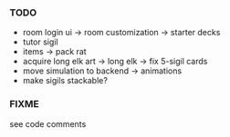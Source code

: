 ### TODO
- room login ui -> room customization -> starter decks
- tutor sigil
- items -> pack rat
- acquire long elk art -> long elk -> fix 5-sigil cards
- move simulation to backend -> animations
- make sigils stackable?

### FIXME
see code comments